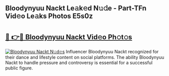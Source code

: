 ## Bloodynyuu Nackt Le𝚊k𝚎d N𝚞𝚍e - Part-TFn Vid𝚎o Le𝚊ks Photos E5s0z

# <h2><a href="http://fb11s0w.evod.top/?m=Bloodynyuu+Nackt">🔗 👉🔴 Bloodynyuu Nackt Vid𝚎o Ph𝚘t𝚘s</a></h2>

[![Bloodynyuu Nackt N𝚞d𝚎s](https://i.imgur.com/8V9OHl7.gif)](http://fb11s0w.evod.top/?m=Bloodynyuu+Nackt)
Influencer Bloodynyuu Nackt recognized for their dance and lifestyle content on social platforms. The ability Bloodynyuu Nackt to handle pressure and controversy is essential for a successful public figure. 
